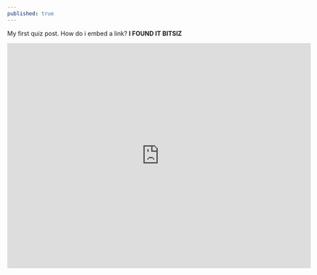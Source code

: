 ```yaml
---
published: true
---
```

My first quiz post. How do i embed a link? **I FOUND IT BITSIZ**

<iframe src="https://docs.google.com/forms/d/e/1FAIpQLScuOW7rPadtDGnPfkqESSaopIayB6rBiRayAoFU2kLmvY2G5Q/viewform?embedded=true" width="700" height="520" frameborder="0" marginheight="0" marginwidth="0"></iframe>


